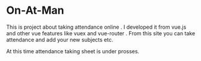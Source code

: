 # On-At-Man
This is project about taking attendance online .
I developed it from vue.js and other vue features like vuex and vue-router .
From this site you can take attendance and add your new subjects etc.

At this time attendance taking sheet is under prosses.
